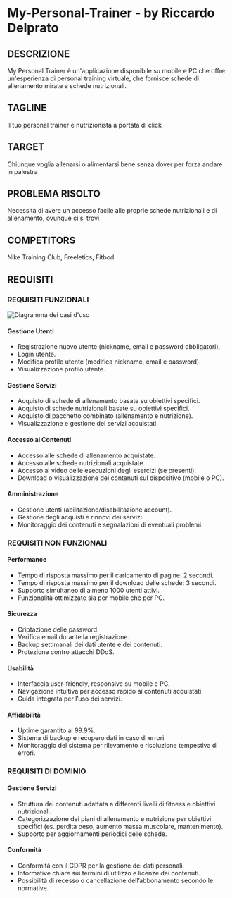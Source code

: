 # My-Personal-Trainer - by Riccardo Delprato
## DESCRIZIONE
My Personal Trainer è un'applicazione disponibile su mobile e PC che offre un'esperienza di personal training virtuale, che fornisce schede di allenamento mirate e schede nutrizionali.

## TAGLINE
Il tuo personal trainer e nutrizionista a portata di click

## TARGET
Chiunque voglia allenarsi o alimentarsi bene senza dover per forza andare in palestra

## PROBLEMA RISOLTO
Necessità di avere un accesso facile alle proprie schede nutrizionali e di allenamento, ovunque ci si trovi

## COMPETITORS
Nike Training Club, Freeletics, Fitbod

## REQUISITI
### REQUISITI FUNZIONALI

![Diagramma dei casi d'uso]([https://yuml.me/rick/My-Personal-Trainer.svg](https://yuml.me/rick/My-Personal-Trainer.svg))

#### Gestione Utenti
- Registrazione nuovo utente (nickname, email e password obbligatori).
- Login utente.
- Modifica profilo utente (modifica nickname, email e password).
- Visualizzazione profilo utente.

#### Gestione Servizi
- Acquisto di schede di allenamento basate su obiettivi specifici.
- Acquisto di schede nutrizionali basate su obiettivi specifici.
- Acquisto di pacchetto combinato (allenamento e nutrizione).
- Visualizzazione e gestione dei servizi acquistati.

#### Accesso ai Contenuti
- Accesso alle schede di allenamento acquistate.
- Accesso alle schede nutrizionali acquistate.
- Accesso ai video delle esecuzioni degli esercizi (se presenti).
- Download o visualizzazione dei contenuti sul dispositivo (mobile o PC).

#### Amministrazione
- Gestione utenti (abilitazione/disabilitazione account).
- Gestione degli acquisti e rinnovi dei servizi.
- Monitoraggio dei contenuti e segnalazioni di eventuali problemi.


### REQUISITI NON FUNZIONALI
#### Performance
- Tempo di risposta massimo per il caricamento di pagine: 2 secondi.
- Tempo di risposta massimo per il download delle schede: 3 secondi.
- Supporto simultaneo di almeno 1000 utenti attivi.
- Funzionalità ottimizzate sia per mobile che per PC.

#### Sicurezza
- Criptazione delle password.
- Verifica email durante la registrazione.
- Backup settimanali dei dati utente e dei contenuti.
- Protezione contro attacchi DDoS.

#### Usabilità
- Interfaccia user-friendly, responsive su mobile e PC.
- Navigazione intuitiva per accesso rapido ai contenuti acquistati.
- Guida integrata per l’uso dei servizi.

#### Affidabilità
- Uptime garantito al 99.9%.
- Sistema di backup e recupero dati in caso di errori.
- Monitoraggio del sistema per rilevamento e risoluzione tempestiva di errori.


### REQUISITI DI DOMINIO
#### Gestione Servizi
- Struttura dei contenuti adattata a differenti livelli di fitness e obiettivi nutrizionali.
- Categorizzazione dei piani di allenamento e nutrizione per obiettivi specifici (es. perdita peso, aumento massa muscolare, mantenimento).
- Supporto per aggiornamenti periodici delle schede.

#### Conformità
- Conformità con il GDPR per la gestione dei dati personali.
- Informative chiare sui termini di utilizzo e licenze dei contenuti.
- Possibilità di recesso o cancellazione dell’abbonamento secondo le normative.
